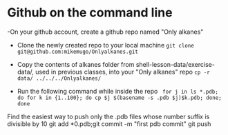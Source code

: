 # Github on the command line
-On your github account, create a github repo named "Only alkanes"

- Clone the newly created repo to your local machine
`git clone git@github.com:mikemugo/Onlyalkanes.git`

- Copy the contents of alkanes folder from shell-lesson-data/exercise-data/, used in previous classes, into your "Only alkanes" repo
  `cp -r data/ ../../../Onlyalkanes/`

- Run the following command while inside the repo
  ` for j in ls *.pdb; do for k in {1..100}; do cp $j $(basename -s .pdb $j)$k.pdb; done; done`

Find the easiest way to push only the .pdb files whose number suffix is divisible by 10 git add *0.pdb;git commit -m "first pdb commit" git push
